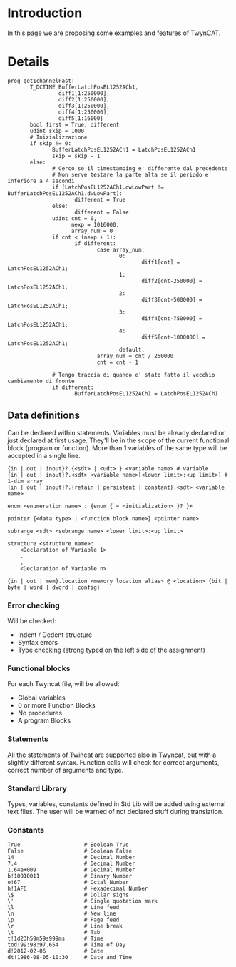 # Introduction

In this page we are proposing some examples and features of TwynCAT.

# Details

```
prog get1channelFast:
       T_DCTIME BufferLatchPosEL1252ACh1, 
                diff1[1:250000],              
                diff2[1:250000], 
                diff3[1:250000], 
                diff4[1:250000], 
                diff5[1:16000]
       bool first = True, different
       udint skip = 1000
       # Inizializzazione
       if skip != 0:
              BufferLatchPosEL1252ACh1 = LatchPosEL1252ACh1
              skip = skip - 1
       else:
              # Cerco se il timestamping e' differente dal precedente
              # Non serve testare la parte alta se il periodo e' inferiore a 4 secondi
              if (LatchPosEL1252ACh1.dwLowPart != BufferLatchPosEL1252ACh1.dwLowPart):
                     different = True
              else:
                     different = False
              udint cnt = 0,
                    nexp = 1016000,
                    array_num = 0
              if cnt < (nexp + 1):
                     if different:
                            case array_num:
                                   0: 
                                          diff1[cnt] = LatchPosEL1252ACh1;
                                   1:
                                          diff2[cnt-250000] = LatchPosEL1252ACh1;
                                   2:
                                          diff3[cnt-500000] = LatchPosEL1252ACh1;
                                   3:
                                          diff4[cnt-750000] = LatchPosEL1252ACh1;
                                   4:
                                          diff5[cnt-1000000] = LatchPosEL1252ACh1;
                                   default:
                            array_num = cnt / 250000
                            cnt = cnt + 1

              # Tengo traccia di quando e' stato fatto il vecchio cambiamento di fronte
              if different:
                     BufferLatchPosEL1252ACh1 = LatchPosEL1252ACh1
```

## Data definitions

Can be declared within statements.
Variables must be already declared or just declared at first usage.
They'll be in the scope of the current functional block (program or function).
More than 1 variables of the same type will be accepted in a single line.

```
{in | out | inout}?.{<sdt> | <udt> } <variable name> # variable
{in | out | inout}?.<sdt> <variable name>[<lower limit>:<up limit>] # 1-dim array
{in | out | inout}?.{retain | persistent | constant}.<sdt> <variable name>
```

```
enum <enumeration name> : {enum { = <initialization> }? }+
```

```
pointer {<data type> | <function block name>} <pointer name>
```

```
subrange <sdt> <subrange name> <lower limit>:<up limit>
```

```
structure <structure name>:
    <Declaration of Variable 1> 
    . 
    . 
    <Declaration of Variable n>
```

```
{in | out | mem}.location <memory location alias> @ <location> {bit | byte | word | dword | config} 
```

### Error checking

Will be checked:
  * Indent / Dedent structure
  * Syntax errors
  * Type checking (strong typed on the left side of the assignment)

### Functional blocks

For each Twyncat file, will be allowed:
  * Global variables
  * 0 or more Function Blocks
  * No procedures
  * A program Blocks

### Statements

All the statements of Twincat are supported also in Twyncat, but with a slightly different syntax.
Function calls will check for correct arguments, correct number of arguments and type.

### Standard Library
Types, variables, constants defined in Std Lib will be added using external text files.
The user will be warned of not declared stuff during translation.

### Constants
```
True                    # Boolean True
False                   # Boolean False
14                      # Decimal Number
7.4                     # Decimal Number
1.64e+009               # Decimal Number
b!10010011              # Binary Number
o!67                    # Octal Number
h!1AF6                  # Hexadecimal Number
\$                      # Dollar signs
\'                      # Single quotation mark
\l                      # Line feed
\n                      # New line
\p                      # Page feed
\r                      # Line break
\t                      # Tab
t!1d23h59m59s999ms      # Time
tod!99:98:97.654        # Time of Day
d!2012-02-06            # Date
dt!1986-08-05-10:30     # Date and Time
```

